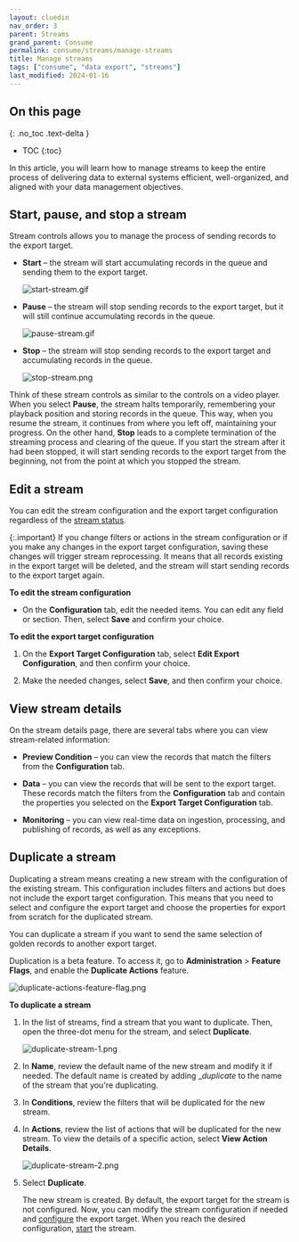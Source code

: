 ```yaml
---
layout: cluedin
nav_order: 3
parent: Streams
grand_parent: Consume
permalink: consume/streams/manage-streams
title: Manage streams
tags: ["consume", "data export", "streams"]
last_modified: 2024-01-16
---
```

## On this page
{: .no_toc .text-delta }
- TOC
{:toc}

In this article, you will learn how to manage streams to keep the entire process of delivering data to external systems efficient, well-organized, and aligned with your data management objectives.

## Start, pause, and stop a stream

Stream controls allows you to manage the process of sending records to the export target.

- **Start** – the stream will start accumulating records in the queue and sending them to the export target.

    ![start-stream.gif](../../assets/images/consume/streams/start-stream.gif)

- **Pause** – the stream will stop sending records to the export target, but it will still continue accumulating records in the queue.

    ![pause-stream.gif](../../assets/images/consume/streams/pause-stream.gif)

- **Stop** – the stream will stop sending records to the export target and accumulating records in the queue.

    ![stop-stream.png](../../assets/images/consume/streams/stop-stream.png)

Think of these stream controls as similar to the controls on a video player. When you select **Pause**, the stream halts temporarily, remembering your playback position and storing records in the queue. This way, when you resume the stream, it continues from where you left off, maintaining your progress. On the other hand, **Stop** leads to a complete termination of the streaming process and clearing of the queue. If you start the stream after it had been stopped, it will start sending records to the export target from the beginning, not from the point at which you stopped the stream.

## Edit a stream

You can edit the stream configuration and the export target configuration regardless of the [stream status](/consume/streams/stream-reference#stream-statuses).

{:.important}
If you change filters or actions in the stream configuration or if you make any changes in the export target configuration, saving these changes will trigger stream reprocessing. It means that all records existing in the export target will be deleted, and the stream will start sending records to the export target again.

**To edit the stream configuration**

- On the **Configuration** tab, edit the needed items. You can edit any field or section. Then, select **Save** and confirm your choice.

**To edit the export target configuration**

1. On the **Export Target Configuration** tab, select **Edit Export Configuration**, and then confirm your choice.

1. Make the needed changes, select **Save**, and then confirm your choice.

## View stream details

On the stream details page, there are several tabs where you can view stream-related information:

- **Preview Condition** – you can view the records that match the filters from the **Configuration** tab.

- **Data** – you can view the records that will be sent to the export target. These records match the filters from the **Configuration** tab and contain the properties you selected on the **Export Target Configuration** tab.

- **Monitoring** – you can view real-time data on ingestion, processing, and publishing of records, as well as any exceptions.

## Duplicate a stream

Duplicating a stream means creating a new stream with the configuration of the existing stream. This configuration includes filters and actions but does not include the export target configuration. This means that you need to select and configure the export target and choose the properties for export from scratch for the duplicated stream.

You can duplicate a stream if you want to send the same selection of golden records to another export target.

Duplication is a beta feature. To access it, go to **Administration** > **Feature Flags**, and enable the **Duplicate Actions** feature.

![duplicate-actions-feature-flag.png](../../assets/images/shared/duplicate-actions-feature-flag.png)

**To duplicate a stream**

1. In the list of streams, find a stream that you want to duplicate. Then, open the three-dot menu for the stream, and select **Duplicate**.

    ![duplicate-stream-1.png](../../assets/images/consume/streams/duplicate-stream-1.png)

1. In **Name**, review the default name of the new stream and modify it if needed. The default name is created by adding __duplicate_ to the name of the stream that you're duplicating.

1. In **Conditions**, review the filters that will be duplicated for the new stream.

1. In **Actions**, review the list of actions that will be duplicated for the new stream. To view the details of a specific action, select **View Action Details**.

    ![duplicate-stream-2.png](../../assets/images/consume/streams/duplicate-stream-2.png)

1. Select **Duplicate**.

    The new stream is created. By default, the export target for the stream is not configured. Now, you can modify the stream configuration if needed and [configure](/consume/streams/create-a-stream#configure-an-export-target) the export target. When you reach the desired configuration, [start](/consume/streams/manage-streams#start-pause-and-stop-a-stream) the stream.
